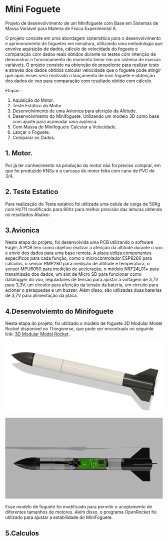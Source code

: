 # Mini Foguete

Projeto de desenvolvimento de um Minifoguete com Base em Sistemas de Massa Variável para Materia de Fisica Experimental A.
 
O projeto consiste em uma abordagem sistemática para o desenvolvimento e aprimoramento de foguetes em miniatura, utilizando uma metodologia que envolve aquisição de dados, cálculo de velocidade do foguete e comparação com dados reais obtidos durante os testes com intenção de demonstrar o funcionamento do momento linear em um sistema de massas variáveis. O projeto consiste na obtenção de propelente para realizar teste e através dos dados obtidos calcular velocidade que o foguete pode atingir que após esses será realizado o lançamento de mini foguete e obtenção dos dados de voo para comparação com resultado obtido com cálculo.  

Etapas :
1. Aquisição do Motor. 
2. Teste Estático do Motor
3. Desenvolvimento de uma Avionica para aferição da Altitude.
4. Desenvolvimento do Minifoguete: Utilizando um modelo 3D como base com ajuste para acomodar uma aviônica.
5. Com Massa do Minifoguete Calcular a Velocidade.
6. Lançar o Foguete.
7. Comparar os Dados.

## 1. Motor.

Por já ter conhecimento na produção do motor não foi preciso comprar, em que foi produzido KNSu e a carcaça do motor feita com cano de PVC de 3/4.

## 2. Teste Estatico 

Para realização do Teste estatico foi utilizada uma celula de carga de 50Kg com Hz711 modificado para 80hz para melhor precisão das leituras obtendo os resultados Abaixo:

## 3.Avionica 

Nesta etapa do projeto, foi desenvolvida uma PCB utilizando o software Eagle. A PCB tem como objetivo realizar a aferição da altitude durante o voo e envio dos dados para uma base remota. A placa utiliza componentes específicos para cada função, como o microcontrolador ESP8266 para cálculos, o sensor BMP280 para medição de altitude e temperatura, o sensor MPU6050 para medição de aceleração, o módulo NRF24L01+ para transmissão dos dados, um slot de Micro SD para funcionar como datalogger do voo, reguladores de tensão para ajustar a voltagem de 3,7V para 3,3V, um circuito para aferição da tensão da bateria, um circuito para acionar o paraquedas e um buzzer. Além disso, são utilizadas duas baterias de 3,7V para alimentação da placa.

## 4.Desenvolviemto do Minifoguete 

Nesta etapa do projeto, foi utilizado o modelo de foguete 3D Modular Model Rocket disponível no Thingiverse, que pode ser encontrado no seguinte link: [3D Modular Model Rocket](https://www.thingiverse.com/thing:8754).

<p align="center"><img src="Imagens/Externo.png" width="600px" /></p>
<p align="center"><img src="Imagens/Interno.png" width="600px" /></p>

Esse modelo de foguete foi modificado para permitir o acoplamento de diferentes tamanhos de motores. Além disso, o programa OpenRocket foi utilizado para ajustar a estabilidade do MiniFoguete.


## 5.Calculos
